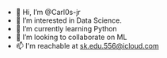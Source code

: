 - 👋 Hi, I’m @Carl0s-jr
- 👀 I’m interested in Data Science.
- 🌱 I’m currently learning Python
- 💞️ I’m looking to collaborate on ML
- 📫 I'm reachable at sk.edu.556@icloud.com

<!---
Carl0s-jr/Carl0s-jr is a ✨ special ✨ repository because its `README.md` (this file) appears on your GitHub profile.
You can click the Preview link to take a look at your changes.
--->
